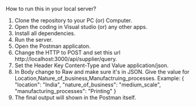 How to run this in your local server?

1) Clone the repository to your PC (or) Computer.
2) Open the coding in Visual studio (or) any other apps.
3) Install all dependencies.
4) Run the server.
5) Open the Postman applicaton.
6) Change the HTTP to POST and set this url http://localhost:3000/api/supplier/query.
7) Set the Header
   Key Content-Type
    and Value application/json.
8) In Body change to Raw and make sure it's in JSON.
   Give the value for Location,Nature_of_business,Manufactruing_processes.
   Example: 
   {
     "location": "India",
     "nature_of_business": "medium_scale",
     "manufacturing_processes": "Printing"
   }
9) The final output will shown in the Postman itself.